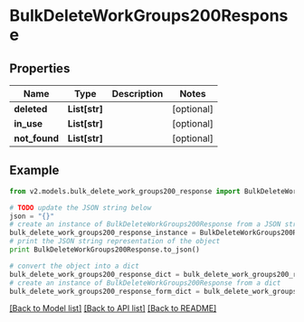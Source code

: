 # BulkDeleteWorkGroups200Response


## Properties
Name | Type | Description | Notes
------------ | ------------- | ------------- | -------------
**deleted** | **List[str]** |  | [optional] 
**in_use** | **List[str]** |  | [optional] 
**not_found** | **List[str]** |  | [optional] 

## Example

```python
from v2.models.bulk_delete_work_groups200_response import BulkDeleteWorkGroups200Response

# TODO update the JSON string below
json = "{}"
# create an instance of BulkDeleteWorkGroups200Response from a JSON string
bulk_delete_work_groups200_response_instance = BulkDeleteWorkGroups200Response.from_json(json)
# print the JSON string representation of the object
print BulkDeleteWorkGroups200Response.to_json()

# convert the object into a dict
bulk_delete_work_groups200_response_dict = bulk_delete_work_groups200_response_instance.to_dict()
# create an instance of BulkDeleteWorkGroups200Response from a dict
bulk_delete_work_groups200_response_form_dict = bulk_delete_work_groups200_response.from_dict(bulk_delete_work_groups200_response_dict)
```
[[Back to Model list]](../README.md#documentation-for-models) [[Back to API list]](../README.md#documentation-for-api-endpoints) [[Back to README]](../README.md)


